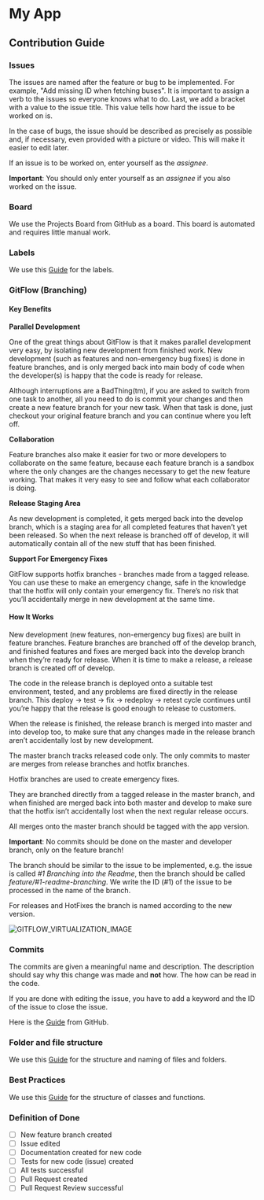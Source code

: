 # My App

## Contribution Guide

### Issues

The issues are named after the feature or bug to be implemented. For example, "Add missing ID when fetching buses". It is important to assign a verb to the issues so everyone knows what to do.
Last, we add a bracket with a value to the issue title. This value tells how hard the issue to be worked on is.

In the case of bugs, the issue should be described as precisely as possible and, if necessary, even provided with a picture or video. This will make it easier to edit later.

If an issue is to be worked on, enter yourself as the _assignee_.

**Important**: You should only enter yourself as an _assignee_ if you also worked on the issue.

### Board

We use the Projects Board from GitHub as a board. This board is automated and requires little manual work.

### Labels

We use this [Guide][LABELS_GUIDE_URL] for the labels.

### GitFlow (Branching)

#### Key Benefits

**Parallel Development**

One of the great things about GitFlow is that it makes parallel development very easy, by isolating new development from finished work. New development (such as features and non-emergency bug fixes) is done in feature branches, and is only merged back into main body of code when the developer(s) is happy that the code is ready for release.

Although interruptions are a BadThing(tm), if you are asked to switch from one task to another, all you need to do is commit your changes and then create a new feature branch for your new task. When that task is done, just checkout your original feature branch and you can continue where you left off.

**Collaboration**

Feature branches also make it easier for two or more developers to collaborate on the same feature, because each feature branch is a sandbox where the only changes are the changes necessary to get the new feature working. That makes it very easy to see and follow what each collaborator is doing.

**Release Staging Area**

As new development is completed, it gets merged back into the develop branch, which is a staging area for all completed features that haven’t yet been released. So when the next release is branched off of develop, it will automatically contain all of the new stuff that has been finished.

**Support For Emergency Fixes**

GitFlow supports hotfix branches - branches made from a tagged release. You can use these to make an emergency change, safe in the knowledge that the hotfix will only contain your emergency fix. There’s no risk that you’ll accidentally merge in new development at the same time.


#### How It Works

New development (new features, non-emergency bug fixes) are built in feature branches.
Feature branches are branched off of the develop branch, and finished features and fixes are merged back into the develop branch when they’re ready for release.
When it is time to make a release, a release branch is created off of develop.

The code in the release branch is deployed onto a suitable test environment, tested, and any problems are fixed directly in the release branch. This deploy -> test -> fix -> redeploy -> retest cycle continues until you’re happy that the release is good enough to release to customers.

When the release is finished, the release branch is merged into master and into develop too, to make sure that any changes made in the release branch aren’t accidentally lost by new development.

The master branch tracks released code only. The only commits to master are merges from release branches and hotfix branches.

Hotfix branches are used to create emergency fixes.

They are branched directly from a tagged release in the master branch, and when finished are merged back into both master and develop to make sure that the hotfix isn’t accidentally lost when the next regular release occurs.

All merges onto the master branch should be tagged with the app version.

**Important**: No commits should be done on the master and developer branch, only on the feature branch!

The branch should be similar to the issue to be implemented, e.g. the issue is called _#1 Branching into the Readme_, then the branch should be called _feature/#1-readme-branching_.
We write the ID (#1) of the issue to be processed in the name of the branch.

For releases and HotFixes the branch is named according to the new version.

![GITFLOW_VIRTUALIZATION_IMAGE]

### Commits

The commits are given a meaningful name and description.
The description should say why this change was made and **not** how. The how can be read in the code.

If you are done with editing the issue, you have to add a keyword and the ID of the issue to close the issue.

Here is the [Guide][LINKING_ISSUE_TO_PULLREQUEST] from GitHub.

### Folder and file structure

We use this [Guide][FOLDER_AND_FILE_STRUCTURE_GUIDE_URL] for the structure and naming of files and folders.

### Best Practices

We use this [Guide][BEST_PRACTICES_GUIDE_URL] for the structure of classes and functions.

### Definition of Done

- [ ] New feature branch created
- [ ] Issue edited
- [ ] Documentation created for new code
- [ ] Tests for new code (issue) created
- [ ] All tests successful
- [ ] Pull Request created
- [ ] Pull Request Review successful

[LABELS_GUIDE_URL]: https://github.com/Hebrasco/project-fundamentals/tree/master/guides/labels
[GITFLOW_VIRTUALIZATION_IMAGE]: https://leanpub.com/site_images/git-flow/git-flow-nvie.png
[LINKING_ISSUE_TO_PULLREQUEST]: https://docs.github.com/en/github/managing-your-work-on-github/linking-a-pull-request-to-an-issue
[FOLDER_AND_FILE_STRUCTURE_GUIDE_URL]: none
[BEST_PRACTICES_GUIDE_URL]: none
